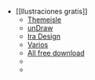 - [[Ilustraciones gratis]]
	- [Themeisle](https://themeisle.com/illustrations/)
	- [unDraw](https://undraw.co/illustrations)
	- [Ira Design](https://iradesign.io/illustrations)
	- [Varios](https://themeisle.com/blog/free-illustrations/)
	- [All free download](https://all-free-download.com/free-vector/free-vector-ai.html)
	-
	-